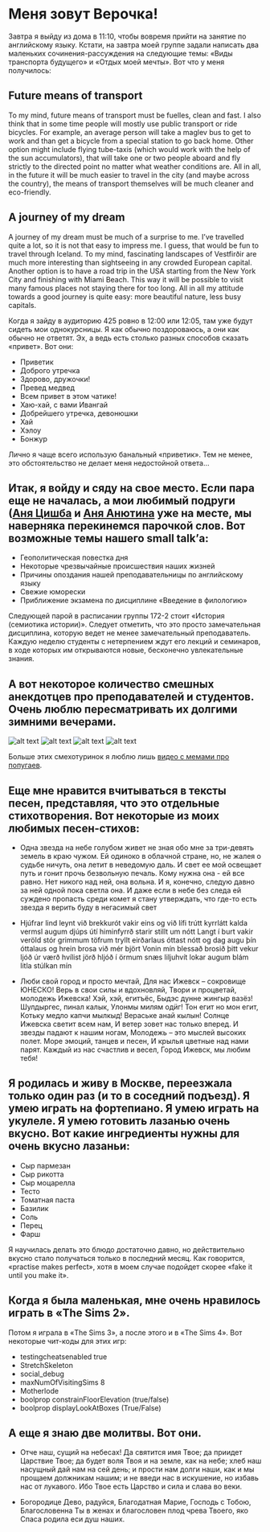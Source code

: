 # Меня зовут Верочка! 
Завтра я выйду из дома в 11:10, чтобы вовремя прийти на занятие по английскому языку. Кстати, на завтра моей группе задали написать два маленьких сочинения-рассуждения на следующие темы: «Виды транспорта будущего» и «Отдых моей мечты». Вот что у меня получилось:


## Future means of transport
To my mind, future means of transport must be fuelles, clean and fast. I also think that in some time people will mostly use public transport or ride bicycles. For example, an average person will take a maglev bus to get to work and than get a bicycle from a special station to go back home. Other option might include flying tube-taxis (which would work with the help of the sun accumulators), that will take one or two people aboard and fly strictly to the directed point no matter what weather conditions are. All in all, in the future it will be much easier to travel in the city (and maybe across the country), the means of transport themselves will be much cleaner and eco-friendly.

## A journey of my dream
A journey of my dream must be much of a surprise to me. I’ve travelled quite a lot, so it is not that easy to impress me. I guess, that would be fun to travel through Iceland. To my mind, fascinating landscapes of Vestfirðir are much more interesting than sightseeing in any crowded European capital. Another option is to have a road trip in the USA starting from the New York City and finishing with Miami Beach. This way it will be possible to visit many famous places not staying there
for too long. All in all my attitude towards a good journey is quite easy: more beautiful nature, less busy capitals.


Когда я зайду в аудиторию 425 ровно в 12:00 или 12:05, там уже будут сидеть мои однокурсницы. Я как обычно поздороваюсь, а они как обычно не ответят. Эх, а ведь есть столько разных способов сказать «привет». Вот они:
* Приветик
* Доброго утречка
* Здорово, дружочки!
* Превед медвед
* Всем привет в этом чатике!
* Хаю-хай, с вами Ивангай
* Добрейшего утречка, девонюшки
* Хай
* Хэлоу 
* Бонжур 

Лично я чаще всего использую банальный «приветик». Тем не менее, это обстоятельство не делает меня недостойной ответа… 

## Итак, я войду и сяду на свое место. Если пара еще не началась, а мои любимый подруги ([Аня Цишба](https://vk.com/crrrying.lightning) и [Аня Анютина](https://vk.com/spacemuminsh) уже на месте, мы наверняка перекинемся парочкой слов. Вот возможные темы нашего small talk’а: 
* Геополитическая повестка дня 
* Некоторые чрезвычайные происшествия наших жизней 
* Причины опоздания нашей преподавательницы по английскому языку 
* Свежие юморески 
* Приближение экзамена по дисциплине «Введение в филологию» 

Следующей парой в расписании группы 172-2 стоит «История (семиотика истории)». Следует отметить, что это просто замечательная дисциплина, которую ведет не менее замечательный преподаватель. Каждую неделю студенты с нетерпением ждут его лекций и семинаров, в ходе которых им открываются новые, бесконечно увлекательные знания. 

## А вот некоторое количество смешных анекдотцев про преподавателей и студентов. Очень люблю пересматривать их долгими зимними вечерами. 
![alt text](http://www.baldeem.ru/uploads/cats/anekdoty_pro_studentov.jpg)
![alt text](https://negani.com/uploads/posts/2010-09/1284027740_108.jpg)
![alt text](http://s45.radikal.ru/i108/1305/dd/e2363d55446d.jpg)
![alt text](http://shoubiz.com.ua/uploads/posts/2013-10/1383005968__11745_17667.jpg)


Больше этих смехотуринок я люблю лишь [видео с мемами про попугаев](https://www.youtube.com/watch?v=fBGjk_XOS6g).

## Еще мне нравится вчитываться в тексты песен, представляя, что это отдельные стихотворения. Вот некоторые из моих любимых песен-стихов:
* Одна звезда на небе голубом 
живет не зная обо мне 
за три-девять земель в краю чужом. 
Ей одиноко в облачной стране, но, не жалея о судьбе ничуть, 
она летит в неведомую даль. 
И свет ее мой освещает путь 
и гонит прочь безвольную печаль. 
Кому нужна она - ей все равно. 
Нет никого над ней, она вольна. 
И я, конечно, следую давно 
за ней одной пока светла она. 
И даже если в небе без следа 
ей суждено пропасть среди комет 
я стану утверждать, 
что где-то есть звезда 
я верить буду в негасимый свет

* Hjúfrar lind
leynt við brekkurót
vakir eins og við
lífi trútt
kyrrlátt kalda vermsl
augum djúps
útí himinfyrrð
starir stillt um nótt
Langt í burt
vakir veröld stór
grimmum töfrum tryllt
eirðarlaus
óttast nótt og dag
augu þín
óttalaus og hrein
brosa við mér björt
Vonin mín
blessað brosið þitt
vekur ljóð úr værð
hvílist jörð
hljóð í örmum snæs
liljuhvít
lokar augum blám
litla stúlkan mín

* Люби свой город и просто мечтай,
Для нас Ижевск – сокровище ЮНЕСКО!
Верь в свои силы и вдохновляй,
Твори и процветай, молодежь Ижевска!
Хэй, хэй, егитъёс,
Быдэс дунне жингыр вазёз!
Шулдыргес, пинал калык,
Улонмы милям одӥг!
Тон егит но мон егит,
Котьку медло капчи мылкыд!
Вераське анай кылын!
Солнце Ижевска светит всем нам,
И ветер зовет нас только вперед.
И звезды падают к нашим ногам,
Молодежь – это мыслей высоких полет.
Море эмоций, танцев и песен,
И крылья цветные над нами парят.
Каждый из нас счастлив и весел,
Город Ижевск, мы любим тебя!

## Я родилась и живу в Москве, переезжала только один раз (и то в соседний подъезд). Я умею играть на фортепиано. Я умею играть на укулеле. Я умею готовить лазанью очень вкусно. Вот какие ингредиенты нужны для очень вкусно лазаньи: 

* Сыр пармезан
* Сыр рикотта
* Сыр моцарелла
* Тесто
* Томатная паста
* Базилик 
* Соль
* Перец
* Фарш

Я научилась делать это блюдо достаточно давно, но действительно вкусно стало получаться только в последний месяц. Как говорится, «practise makes perfect», хотя в моем случае подойдет скорее «fake it until you make it». 

## Когда я была маленькая, мне очень нравилось играть в «The Sims 2». 
Потом я играла в «The Sims 3», а после этого и в «The Sims 4». Вот некоторые чит-коды для этих игр: 
* testingcheatsenabled true
* StretchSkeleton
* social_debug
* maxNumOfVisitingSims 8
* Motherlode 
* boolprop constrainFloorElevation (true/false)
* boolprop displayLookAtBoxes (True/False)

## А еще я знаю две молитвы. Вот они.

* Отче наш, сущий на небесах! Да святится имя Твое; да приидет Царствие Твое; да будет воля Твоя и на земле, как на небе; хлеб наш насущный дай нам на сей день; и прости нам долги наши, как и мы прощаем должникам нашим; и не введи нас в искушение, но избавь нас от лукавого. Ибо Твое есть Царство и сила и слава во веки.

* Богородице Дево, радуйся, Благодатная Марие, Господь с Тобою, Благословенна Ты в женах и благословен плод чрева Твоего, яко Спаса родила еси душ наших.














